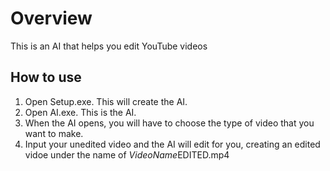 # Overview
 This is an AI that helps you edit YouTube videos 

## How to use
 1. Open Setup.exe. This will create the AI.
 2. Open AI.exe. This is the AI.
 3. When the AI opens, you will have to choose the type of video that you want to make.
 4. Input your unedited video and the AI will edit for you, creating an edited vidoe under the name of *VideoName*EDITED.mp4